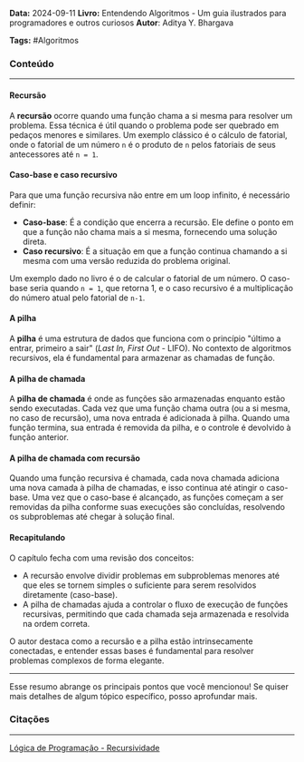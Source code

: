 **Data:** 2024-09-11
**Livro:**  Entendendo Algoritmos - Um guia ilustrados para programadores e outros curiosos
**Autor**:  Aditya Y. Bhargava

**Tags:** #Algoritmos

### Conteúdo
----------------
#### Recursão
A **recursão** ocorre quando uma função chama a si mesma para resolver um problema. Essa técnica é útil quando o problema pode ser quebrado em pedaços menores e similares. Um exemplo clássico é o cálculo de fatorial, onde o fatorial de um número `n` é o produto de `n` pelos fatoriais de seus antecessores até `n = 1`.

#### Caso-base e caso recursivo
Para que uma função recursiva não entre em um loop infinito, é necessário definir:
- **Caso-base**: É a condição que encerra a recursão. Ele define o ponto em que a função não chama mais a si mesma, fornecendo uma solução direta.
- **Caso recursivo**: É a situação em que a função continua chamando a si mesma com uma versão reduzida do problema original.

Um exemplo dado no livro é o de calcular o fatorial de um número. O caso-base seria quando `n = 1`, que retorna 1, e o caso recursivo é a multiplicação do número atual pelo fatorial de `n-1`.

#### A pilha
A **pilha** é uma estrutura de dados que funciona com o princípio "último a entrar, primeiro a sair" (*Last In, First Out* - LIFO). No contexto de algoritmos recursivos, ela é fundamental para armazenar as chamadas de função.

#### A pilha de chamada
A **pilha de chamada** é onde as funções são armazenadas enquanto estão sendo executadas. Cada vez que uma função chama outra (ou a si mesma, no caso de recursão), uma nova entrada é adicionada à pilha. Quando uma função termina, sua entrada é removida da pilha, e o controle é devolvido à função anterior.

#### A pilha de chamada com recursão
Quando uma função recursiva é chamada, cada nova chamada adiciona uma nova camada à pilha de chamadas, e isso continua até atingir o caso-base. Uma vez que o caso-base é alcançado, as funções começam a ser removidas da pilha conforme suas execuções são concluídas, resolvendo os subproblemas até chegar à solução final.

#### Recapitulando
O capítulo fecha com uma revisão dos conceitos:
- A recursão envolve dividir problemas em subproblemas menores até que eles se tornem simples o suficiente para serem resolvidos diretamente (caso-base).
- A pilha de chamadas ajuda a controlar o fluxo de execução de funções recursivas, permitindo que cada chamada seja armazenada e resolvida na ordem correta.
  
O autor destaca como a recursão e a pilha estão intrinsecamente conectadas, e entender essas bases é fundamental para resolver problemas complexos de forma elegante.

---

Esse resumo abrange os principais pontos que você mencionou! Se quiser mais detalhes de algum tópico específico, posso aprofundar mais.




### Citações
---------
[Lógica de Programação - Recursividade](https://www.youtube.com/watch?v=M7c-m2xN9FQ&t=105s)

